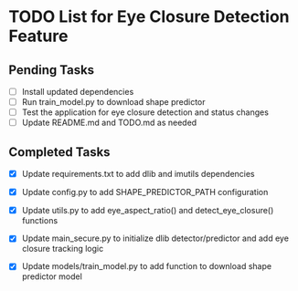 # TODO List for Eye Closure Detection Feature

## Pending Tasks
- [ ] Install updated dependencies
- [ ] Run train_model.py to download shape predictor
- [ ] Test the application for eye closure detection and status changes
- [ ] Update README.md and TODO.md as needed

## Completed Tasks
- [x] Update requirements.txt to add dlib and imutils dependencies
- [x] Update config.py to add SHAPE_PREDICTOR_PATH configuration
- [x] Update utils.py to add eye_aspect_ratio() and detect_eye_closure() functions
- [x] Update main_secure.py to initialize dlib detector/predictor and add eye closure tracking logic
- [x] Update models/train_model.py to add function to download shape predictor model


